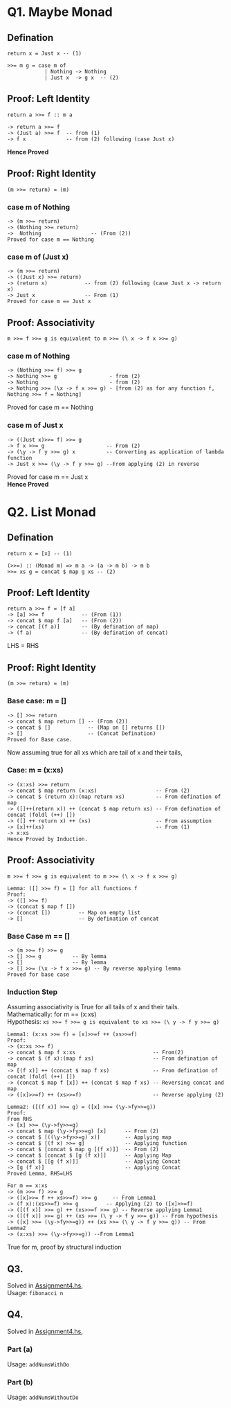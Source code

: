 # Q1. Maybe Monad
## Defination
```
return x = Just x -- (1)
```
```
>>= m g = case m of  
	        | Nothing -> Nothing  
	        | Just x  -> g x  -- (2)
  ```

## Proof: Left Identity
`return a >>= f :: m a`
```
-> return a >>= f  
-> (Just a) >>= f  -- from (1)  
-> f x             -- from (2) following (case Just x)  
```
**Hence Proved**

## Proof: Right Identity
`(m >>= return) = (m)`

### case m of Nothing  
```
-> (m >>= return)
-> (Nothing >>= return)
->  Nothing                -- (From (2))
Proved for case m == Nothing
```
### case m of (Just x)
```
-> (m >>= return)
-> ((Just x) >>= return)
-> (return x)            -- from (2) following (case Just x -> return x) 
-> Just x                -- From (1)
Proved for case m == Just x
```
## Proof: Associativity
`m >>= f >>= g is equivalent to m >>= (\ x -> f x >>= g)`

### case m of Nothing
```
-> (Nothing >>= f) >>= g
-> Nothing >>= g                 - from (2)
-> Nothing                       - from (2)
-> Nothing >>= (\x -> f x >>= g) - [from (2) as for any function f, Nothing >>= f = Nothing]
```
Proved for case m == Nothing

### case m of Just x
```
-> ((Just x)>>= f) >>= g
-> f x >>= g                    -- From (2)
-> (\y -> f y >>= g) x          -- Converting as application of lambda function
-> Just x >>= (\y -> f y >>= g) --From applying (2) in reverse
```
Proved for case m == Just x  
**Hence Proved**


# Q2. List Monad
## Defination

```
return x = [x] -- (1)
```
```
(>>=) :: (Monad m) => m a -> (a -> m b) -> m b  
>>= xs g = concat $ map g xs -- (2)
```

## Proof: Left Identity
```
return a >>= f = [f a]
-> [a] >>= f            -- (From (1))
-> concat $ map f [a]   -- (From (2))
-> concat [(f a)]       -- (By defination of map)
-> (f a)                -- (By defination of concat)
```
LHS = RHS

## Proof: Right Identity  
`(m >>= return) = (m)`

### Base case: m = []
```
-> [] >>= return
-> concat $ map return [] -- (From (2))
-> concat $ []            -- (Map on [] returns [])
-> []                     -- (Concat Defination)
Proved for Base case.
```

Now assuming true for all xs which are tail of x and their tails,
### Case: m = (x:xs)
```
-> (x:xs) >>= return
-> concat $ map return (x:xs)                   -- From (2)
-> concat $ (return x):(map return xs)          -- From defination of map
-> ([]++(return x)) ++ (concat $ map return xs) -- From defination of concat (foldl (++) [])
-> ([] ++ return x) ++ (xs)                     -- From assumption
-> [x]++(xs)                                    -- From (1)
-> x:xs
Hence Proved by Induction.
```

## Proof: Associativity
`m >>= f >>= g is equivalent to m >>= (\ x -> f x >>= g)`

```
Lemma: ([] >>= f) = [] for all functions f
Proof: 
-> ([] >>= f)
-> (concat $ map f [])
-> (concat [])         -- Map on empty list
-> []                  -- By defination of concat
```


### Base Case m == []
```
-> (m >>= f) >>= g
-> [] >>= g          -- By lemma
-> []                -- By lemma
-> [] >>= (\x -> f x >>= g) -- By reverse applying lemma
Proved for base case
```


### Induction Step
Assuming associativity is True for all tails of x and their tails.  
Mathematically: for m == (x:xs)  
Hypothesis: `xs >>= f >>= g is equivalent to xs >>= (\ y -> f y >>= g)`

```
Lemma1: (x:xs >>= f) = [x]>>=f ++ (xs>>=f)
Proof:
-> (x:xs >>= f)
-> concat $ map f x:xs                         -- From(2)
-> concat $ (f x):(map f xs)                   -- From defination of map
-> [(f x)] ++ (concat $ map f xs)              -- From defination of concat (foldl (++) [])
-> (concat $ map f [x]) ++ (concat $ map f xs) -- Reversing concat and map
-> ([x]>>=f) ++ (xs>>=f)                       -- Reverse applying (2)
```
```
Lemma2: ([(f x)] >>= g) = ([x] >>= (\y->fy>>=g))
Proof:
From RHS
-> [x] >>= (\y->fy>>=g)
-> concat $ map (\y->fy>>=g) [x]      -- From (2)
-> concat $ [((\y->fy>>=g) x)]        -- Applying map
-> concat $ [(f x) >>= g]             -- Applying function
-> concat $ [concat $ map g [(f x)]]  -- From (2)
-> concat $ [concat $ [g (f x)]]      -- Applying Map
-> concat $ [[g (f x)]]               -- Applying Concat
-> [g (f x)]                          -- Applying Concat
Proved Lemma, RHS=LHS
```

```
For m == x:xs
-> (m >>= f) >>= g
-> ([x]>>= f ++ xs>>=f) >>= g     -- From Lemma1
-> (f x):(xs>>=f) >>= g         -- Applying (2) to ([x]>>=f)
-> ([(f x)] >>= g) ++ (xs>>=f >>= g) -- Reverse applying Lemma1
-> ([(f x)] >>= g) ++ (xs >>= (\ y -> f y >>= g)) -- From hypothesis
-> ([x] >>= (\y->fy>>=g)) ++ (xs >>= (\ y -> f y >>= g)) -- From Lemma2
-> (x:xs) >>= (\y->fy>>=g)) --From Lemma1
```
True for m, proof by structural induction

## Q3.
Solved in [Assignment4.hs](Assignment4.hs),  
Usage: `fibonacci n`

## Q4.
Solved in [Assignment4.hs](Assignment4.hs),  
### Part (a)
Usage: `addNumsWithDo`
### Part (b)
Usage: `addNumsWithoutDo`